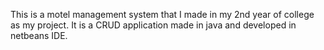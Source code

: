This is a motel management system that I made in my 2nd year of college as my project. It is a CRUD application made in java and developed in netbeans IDE.
